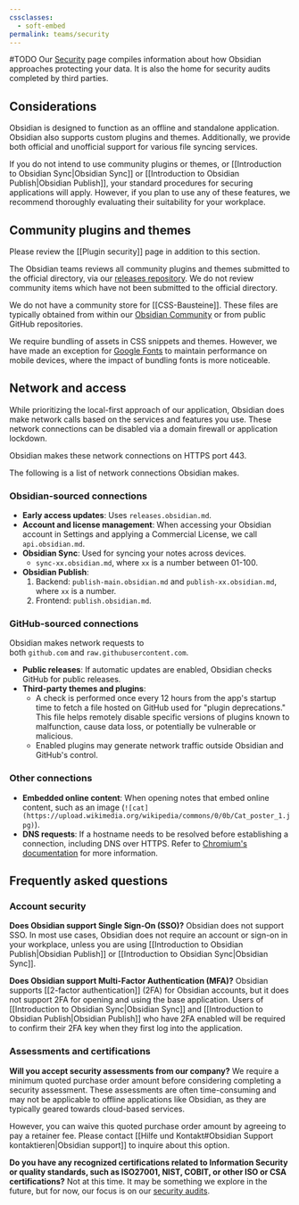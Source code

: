 ```yaml
---
cssclasses:
  - soft-embed
permalink: teams/security
---
```

#TODO
Our [Security](https://obsidian.md/security) page compiles information about how Obsidian approaches protecting your data. It is also the home for security audits completed by third parties.

## Considerations

Obsidian is designed to function as an offline and standalone application. Obsidian also supports custom plugins and themes. Additionally, we provide both official and unofficial support for various file syncing services.

If you do not intend to use community plugins or themes, or [[Introduction to Obsidian Sync|Obsidian Sync]] or [[Introduction to Obsidian Publish|Obsidian Publish]], your standard procedures for securing applications will apply. However, if you plan to use any of these features, we recommend thoroughly evaluating their suitability for your workplace.

## Community plugins and themes

Please review the [[Plugin security]] page in addition to this section. 

The Obsidian teams reviews all community plugins and themes submitted to the official directory, via our [releases repository](https://github.com/obsidianmd/obsidian-releases/pulls?q=is%3Apr+is%3Aopen+sort%3Aupdated-desc). We do not review community items which have not been submitted to the official directory.

We do not have a community store for [[CSS-Bausteine]]. These files are typically obtained from within our [Obsidian Community](https://obsidian.md/community) or from public GitHub repositories.

We require bundling of assets in CSS snippets and themes. However, we have made an exception for [Google Fonts](https://fonts.google.com/) to maintain performance on mobile devices, where the impact of bundling fonts is more noticeable.

## Network and access

While prioritizing the local-first approach of our application, Obsidian does make network calls based on the services and features you use. These network connections can be disabled via a domain firewall or application lockdown.

Obsidian makes these network connections on HTTPS port 443.

The following is a list of network connections Obsidian makes.

### Obsidian-sourced connections

- **Early access updates**: Uses `releases.obsidian.md`.
- **Account and license management**: When accessing your Obsidian account in Settings and applying a Commercial License, we call `api.obsidian.md`.
- **Obsidian Sync**: Used for syncing your notes across devices.
	- `sync-xx.obsidian.md`, where `xx` is a number between 01-100.
- **Obsidian Publish**:
    1. Backend: `publish-main.obsidian.md` and `publish-xx.obsidian.md`, where `xx` is a number.
    2. Frontend: `publish.obsidian.md`.

### GitHub-sourced connections

Obsidian makes network requests to both `github.com` and `raw.githubusercontent.com`.

- **Public releases**: If automatic updates are enabled, Obsidian checks GitHub for public releases.
- **Third-party themes and plugins**:
    - A check is performed once every 12 hours from the app's startup time to fetch a file hosted on GitHub used for "plugin deprecations." This file helps remotely disable specific versions of plugins known to malfunction, cause data loss, or potentially be vulnerable or malicious.
    - Enabled plugins may generate network traffic outside Obsidian and GitHub's control.

### Other connections

- **Embedded online content**: When opening notes that embed online content, such as an image (`![cat](https://upload.wikimedia.org/wikipedia/commons/0/0b/Cat_poster_1.jpg)`).
- **DNS requests**: If a hostname needs to be resolved before establishing a connection, including DNS over HTTPS. Refer to [Chromium's documentation](https://source.chromium.org/chromium/chromium/src/+/main:net/dns/public/doh_provider_entry.cc;l=120?q=chrome.cloudflare-dns.com&ss=chromium) for more information.

## Frequently asked questions

### Account security

**Does Obsidian support Single Sign-On (SSO)?**
Obsidian does not support SSO. In most use cases, Obsidian does not require an account or sign-on in your workplace, unless you are using [[Introduction to Obsidian Publish|Obsidian Publish]] or [[Introduction to Obsidian Sync|Obsidian Sync]].

**Does Obsidian support Multi-Factor Authentication (MFA)?**
Obsidian supports [[2-factor authentication]] (2FA) for Obsidian accounts, but it does not support 2FA for opening and using the base application. Users of [[Introduction to Obsidian Sync|Obsidian Sync]] and [[Introduction to Obsidian Publish|Obsidian Publish]] who have 2FA enabled will be required to confirm their 2FA key when they first log into the application.

### Assessments and certifications

**Will you accept security assessments from our company?**
We require a minimum quoted purchase order amount before considering completing a security assessment. These assessments are often time-consuming and may not be applicable to offline applications like Obsidian, as they are typically geared towards cloud-based services.

However, you can waive this quoted purchase order amount by agreeing to pay a retainer fee. Please contact [[Hilfe und Kontakt#Obsidian Support kontaktieren|Obsidian support]] to inquire about this option.

**Do you have any recognized certifications related to Information Security or quality standards, such as ISO27001, NIST, COBIT, or other ISO or CSA certifications?**
Not at this time. It may be something we explore in the future, but for now, our focus is on our [security audits](https://obsidian.md/security).
